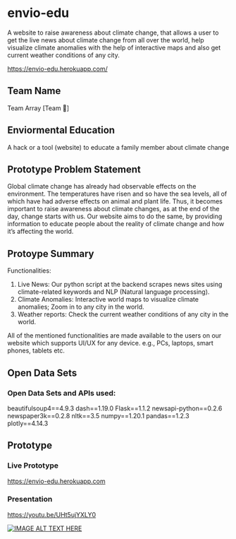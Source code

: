 # envio-edu
A website to raise awareness about climate change, that allows a user to get the live news about climate change from all over the world, help visualize climate anomalies with the help of interactive maps and also get current weather conditions of any city.

https://envio-edu.herokuapp.com/


## Team Name
Team Array [Team 🍒]



## Enviormental Education
A hack or a tool (website) to educate a family member about climate change



## Prototype Problem Statement
Global climate change has already had observable effects on the environment. The temperatures have risen and so have the sea levels, all of which have had adverse effects on animal and plant life. 
Thus, it becomes important to raise awareness about climate changes, as at the end of the day, change starts with us.
Our website aims to do the same, by providing information to educate people about the reality of climate change and how it’s affecting the world.




## Protoype Summary
Functionalities:
1. Live News: Our python script at the backend scrapes news sites using climate-related keywords and NLP (Natural language processing).
2. Climate Anomalies: Interactive world maps to visualize climate anomalies; Zoom in to any city in the world.
3. Weather reports: Check the current weather conditions of any city in the world. 

All of the mentioned functionalities are made available to the users on our website which supports UI/UX for any device. e.g., PCs, laptops, smart phones, tablets etc.


## Open Data Sets

### Open Data Sets and APIs used:

beautifulsoup4==4.9.3
dash==1.19.0
Flask==1.1.2
newsapi-python==0.2.6
newspaper3k==0.2.8
nltk==3.5
numpy==1.20.1
pandas==1.2.3
plotly==4.14.3


## Prototype

### Live Prototype
https://envio-edu.herokuapp.com


### Presentation
https://youtu.be/UHt5ujYXLY0

[![IMAGE ALT TEXT HERE](https://i.ytimg.com/an_webp/UHt5ujYXLY0/mqdefault_6s.webp?du=3000&sqp=CMr2t4IG&rs=AOn4CLAXcnVJ59qedGBb6TshyQY4-5ZirQ)](https://youtu.be/UHt5ujYXLY0)



